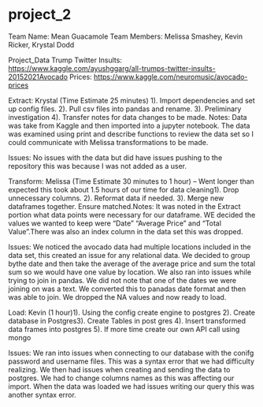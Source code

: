 # project_2
Team Name: Mean Guacamole Team Members: Melissa Smashey, Kevin Ricker, Krystal Dodd

Project_Data Trump Twitter Insults: https://www.kaggle.com/ayushggarg/all-trumps-twitter-insults-20152021Avocado Prices: https://www.kaggle.com/neuromusic/avocado-prices

Extract: Krystal (Time Estimate 25 minutes)
1). Import dependencies and set up config files. 2). Pull csv files into pandas and rename. 3).  Preliminary investigation 4). Transfer notes for data changes to be made. Notes: Data was take from Kaggle and then imported into a jupyter notebook. The data was examined using print and describe functions to review the data set so I could communicate with Melissa transformations to be made. 

  Issues:  No issues with the data but did have issues pushing to the repository this was because I was not added as a user. 
  
  Transform:  Melissa (Time Estimate 30 minutes to 1 hour) – Went longer than expected this took about 1.5 hours of our time for data cleaning1). Drop unnecessary columns. 2). Reformat data if needed. 3). Merge new dataframes together. Ensure matched.Notes: It was noted in the Extract portion what data points were necessary for our dataframe. WE decided the values we wanted to keep were “Date” “Average Price” and “Total Value”.There was also an index column in the data set this was dropped.
  
  Issues:  We noticed the avocado data had multiple locations included in the data set, this created an issue for any relational data. We decided to group bythe date and then take the average of the average price and sum the total sum so we would have one value by location. We also ran into issues while 
trying to join in pandas. We did not note that one of the dates we were joining on was a text.  We converted this to panadas date format and then was able to join. We dropped the NA values and now ready to load. 

Load: Kevin (1 hour)1). Using the config create engine to postgres 2). Create database in Postgres3). Create Tables in post gres 4). Insert transformed data frames into postgres 5). If more time create our own API call using mongo 

  Issues: We ran into issues when connecting to our database with the conifg password and username files. This was a syntax error that we had difficulty realizing. We then had issues when creating and sending the data to postgres. We had to change columns names as this was affecting our import. When the data was loaded we had issues writing our query this was another syntax error. 
